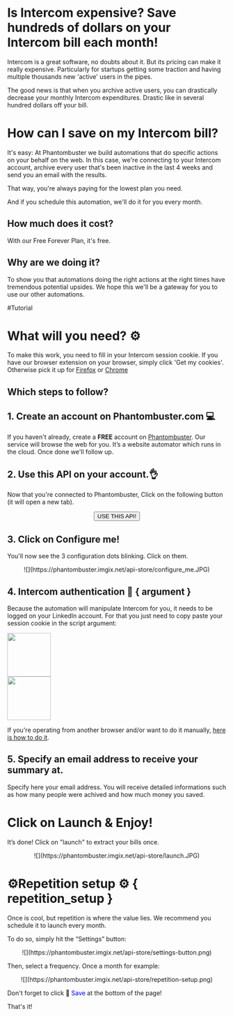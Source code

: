# Is Intercom expensive? Save hundreds of dollars on your Intercom bill each month!

Intercom is a great software, no doubts about it. But its pricing can make it really expensive. Particularly for startups getting some traction and having multiple thousands new 'active' users in the pipes.

The good news is that when you archive active users, you can drastically decrease your monthly Intercom expenditures. Drastic like in several hundred dollars off your bill.

# How can I save on my Intercom bill?

It's easy: At Phantombuster we build automations that do specific actions on your behalf on the web. In this case, we're connecting to your Intercom account, archive every user that's been inactive in the last 4 weeks and send you an email with the results.

That way, you're always paying for the lowest plan you need.

And if you schedule this automation, we'll do it for you every month.

## How much does it cost?

With our Free Forever Plan, it's free.

## Why are we doing it?
To show you that automations doing the right actions at the right times have tremendous potential upsides. We hope this we'll be a gateway for you to use our other automations.

#Tutorial

# What will you need? ⚙️ 

To make this work, you need to fill in your Intercom session cookie. If you have our browser extension on your browser, simply click 'Get my cookies'. Otherwise pick it up for [Firefox](https://addons.mozilla.org/fr/firefox/addon/phantombuster/) or [Chrome](https://chrome.google.com/webstore/detail/phantombuster/mdlnjfcpdiaclglfbdkbleiamdafilil)

## Which steps to follow?

## 1. Create an account on Phantombuster.com 💻
If you haven't already, create a **FREE** account on [Phantombuster](https://phantombuster.com/register). Our service will browse the web for you. It’s a website automator which runs in the cloud. Once done we'll follow up.


## 2. Use this API on your account.👌
Now that you're connected to Phantombuster, Click on the following button (it will open a new tab).

<center><button type="button" class="btn btn-warning callToAction" onclick="useThisApi()">USE THIS API!</button></center>

## 3. Click on Configure me!
You'll now see the 3 configuration dots blinking. Click on them.

<center>![](https://phantombuster.imgix.net/api-store/configure_me.JPG)</center>


## 4. Intercom authentication 🔑 { argument }
Because the automation will manipulate Intercom for you, it needs to be logged on your LinkedIn account. For that you just need to copy paste your session cookie in the script argument:

<div class="row">
	<div class="col-xs-6 text-center">
		<a href="https://chrome.google.com/webstore/detail/phantombuster/mdlnjfcpdiaclglfbdkbleiamdafilil" target="_blank">
			<img src="https://s3-eu-west-1.amazonaws.com/phantombuster-static/api-store/Browser+Extension/chrome.svg" style="height: 100px;">
		</a>
	</div>
	<div class="col-xs-6 text-center">
		<a href="https://addons.mozilla.org/fr/firefox/addon/phantombuster/" target="_blank">
			<img src="https://s3-eu-west-1.amazonaws.com/phantombuster-static/api-store/Browser+Extension/firefox.svg" style="height: 100px;">
		</a>
	</div>
</div>

If you're operating from another browser and/or want to do it manually, [here is how to do it](https://intercom.help/phantombuster/help-home/how-to-get-your-cookies-without-using-our-browser-extension).

## 5. Specify an email address to receive your summary at.

Specify here your email address. You will receive detailed informations such as how many people were achived and how much money you saved.

# Click on Launch & Enjoy!
It’s done! Click on "launch" to extract your bills once.

<center>![](https://phantombuster.imgix.net/api-store/launch.JPG)</center>

# ⚙️️Repetition setup ⚙️ { repetition_setup }

Once is cool, but repetition is where the value lies. We recommend you schedule it to launch every month.

To do so, simply hit the “Settings” button:

<center>![](https://phantombuster.imgix.net/api-store/settings-button.png)</center>

Then, select a frequency. Once a month for example:

<center>![](https://phantombuster.imgix.net/api-store/repetition-setup.png)</center>

Don't forget to click 💾 <span style="color:blue">Save</span> at the bottom of the page!

That's it!	